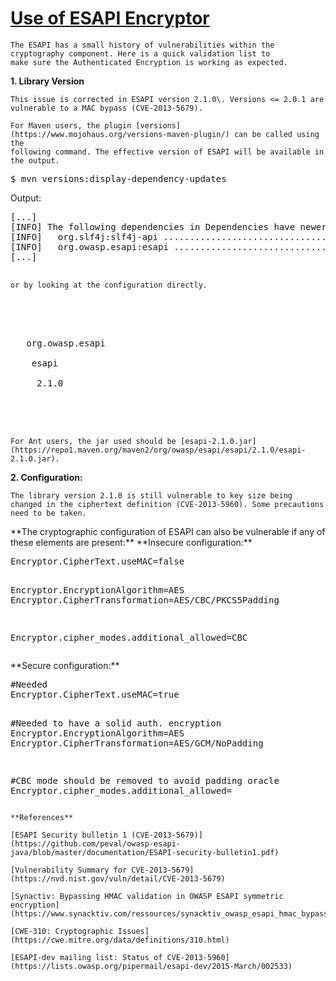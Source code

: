 # [Use of ESAPI Encryptor](https://find-sec-bugs.github.io/bugs.htm#ESAPI_ENCRYPTOR)

    The ESAPI has a small history of vulnerabilities within the cryptography component. Here is a quick validation list to
    make sure the Authenticated Encryption is working as expected.

**1\. Library Version**

    This issue is corrected in ESAPI version 2.1.0\. Versions <= 2.0.1 are vulnerable to a MAC bypass (CVE-2013-5679).  

    For Maven users, the plugin [versions](https://www.mojohaus.org/versions-maven-plugin/) can be called using the
    following command. The effective version of ESAPI will be available in the output.  

<pre>$ mvn versions:display-dependency-updates</pre>

Output:  

<pre>
[...]
[INFO] The following dependencies in Dependencies have newer versions:
[INFO]   org.slf4j:slf4j-api ................................... 1.6.4 -&gt; 1.7.7
[INFO]   org.owasp.esapi:esapi ................................. 2.0.1 -&gt; 2.1.0
[...]
    </pre>

    or by looking at the configuration directly.  

<pre>

 <dependency>

  <groupid>
   org.owasp.esapi 
   <artifactid>
    esapi 
    <version>
     2.1.0
    </version> 
   </artifactid>
  </groupid>
 </dependency></pre>

    For Ant users, the jar used should be [esapi-2.1.0.jar](https://repo1.maven.org/maven2/org/owasp/esapi/esapi/2.1.0/esapi-2.1.0.jar).

**2\. Configuration:**

    The library version 2.1.0 is still vulnerable to key size being changed in the ciphertext definition (CVE-2013-5960). Some precautions need to be taken.  

<div>
 **The cryptographic configuration of ESAPI can also be vulnerable if any of these elements are present:** **Insecure configuration:** 
 <pre>
Encryptor.CipherText.useMAC=false

Encryptor.EncryptionAlgorithm=AES
Encryptor.CipherTransformation=AES/CBC/PKCS5Padding

Encryptor.cipher_modes.additional_allowed=CBC</pre> 
</div>

<div>
  **Secure configuration:** 
 <pre>
#Needed
Encryptor.CipherText.useMAC=true

#Needed to have a solid auth. encryption
Encryptor.EncryptionAlgorithm=AES
Encryptor.CipherTransformation=AES/GCM/NoPadding

#CBC mode should be removed to avoid padding oracle
Encryptor.cipher_modes.additional_allowed=</pre> 
</div>

    **References**  

    [ESAPI Security bulletin 1 (CVE-2013-5679)](https://github.com/peval/owasp-esapi-java/blob/master/documentation/ESAPI-security-bulletin1.pdf)  

    [Vulnerability Summary for CVE-2013-5679](https://nvd.nist.gov/vuln/detail/CVE-2013-5679)  

    [Synactiv: Bypassing HMAC validation in OWASP ESAPI symmetric encryption](https://www.synacktiv.com/ressources/synacktiv_owasp_esapi_hmac_bypass.pdf)  

    [CWE-310: Cryptographic Issues](https://cwe.mitre.org/data/definitions/310.html)  

    [ESAPI-dev mailing list: Status of CVE-2013-5960](https://lists.owasp.org/pipermail/esapi-dev/2015-March/002533)
